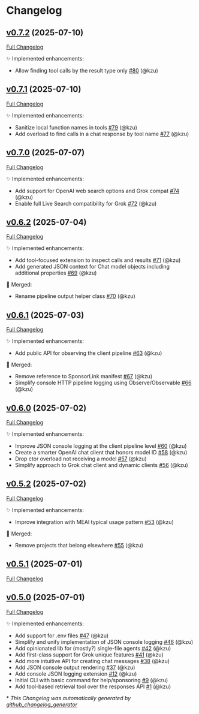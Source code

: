 # Changelog

## [v0.7.2](https://github.com/devlooped/Extensions.AI/tree/v0.7.2) (2025-07-10)

[Full Changelog](https://github.com/devlooped/Extensions.AI/compare/v0.7.1...v0.7.2)

:sparkles: Implemented enhancements:

- Allow finding tool calls by the result type only [\#80](https://github.com/devlooped/Extensions.AI/pull/80) (@kzu)

## [v0.7.1](https://github.com/devlooped/Extensions.AI/tree/v0.7.1) (2025-07-10)

[Full Changelog](https://github.com/devlooped/Extensions.AI/compare/v0.7.0...v0.7.1)

:sparkles: Implemented enhancements:

- Sanitize local function names in tools [\#79](https://github.com/devlooped/Extensions.AI/pull/79) (@kzu)
- Add overload to find calls in a chat response by tool name [\#77](https://github.com/devlooped/Extensions.AI/pull/77) (@kzu)

## [v0.7.0](https://github.com/devlooped/Extensions.AI/tree/v0.7.0) (2025-07-07)

[Full Changelog](https://github.com/devlooped/Extensions.AI/compare/v0.6.2...v0.7.0)

:sparkles: Implemented enhancements:

- Add support for OpenAI web search options and Grok compat [\#74](https://github.com/devlooped/Extensions.AI/pull/74) (@kzu)
- Enable full Live Search compatibility for Grok [\#72](https://github.com/devlooped/Extensions.AI/pull/72) (@kzu)

## [v0.6.2](https://github.com/devlooped/Extensions.AI/tree/v0.6.2) (2025-07-04)

[Full Changelog](https://github.com/devlooped/Extensions.AI/compare/v0.6.1...v0.6.2)

:sparkles: Implemented enhancements:

- Add tool-focused extension to inspect calls and results [\#71](https://github.com/devlooped/Extensions.AI/pull/71) (@kzu)
- Add generated JSON context for Chat model objects including additional properties [\#69](https://github.com/devlooped/Extensions.AI/pull/69) (@kzu)

:twisted_rightwards_arrows: Merged:

- Rename pipeline output helper class [\#70](https://github.com/devlooped/Extensions.AI/pull/70) (@kzu)

## [v0.6.1](https://github.com/devlooped/Extensions.AI/tree/v0.6.1) (2025-07-03)

[Full Changelog](https://github.com/devlooped/Extensions.AI/compare/v0.6.0...v0.6.1)

:sparkles: Implemented enhancements:

- Add public API for observing the client pipeline [\#63](https://github.com/devlooped/Extensions.AI/pull/63) (@kzu)

:twisted_rightwards_arrows: Merged:

- Remove reference to SponsorLink manifest [\#67](https://github.com/devlooped/Extensions.AI/pull/67) (@kzu)
- Simplify console HTTP pipeline logging using Observe/Observable [\#66](https://github.com/devlooped/Extensions.AI/pull/66) (@kzu)

## [v0.6.0](https://github.com/devlooped/Extensions.AI/tree/v0.6.0) (2025-07-02)

[Full Changelog](https://github.com/devlooped/Extensions.AI/compare/v0.5.2...v0.6.0)

:sparkles: Implemented enhancements:

- Improve JSON console logging at the client pipeline level [\#60](https://github.com/devlooped/Extensions.AI/pull/60) (@kzu)
- Create a smarter OpenAI chat client that honors model ID [\#58](https://github.com/devlooped/Extensions.AI/pull/58) (@kzu)
- Drop ctor overload not receiving a model [\#57](https://github.com/devlooped/Extensions.AI/pull/57) (@kzu)
- Simplify approach to Grok chat client and dynamic clients [\#56](https://github.com/devlooped/Extensions.AI/pull/56) (@kzu)

## [v0.5.2](https://github.com/devlooped/Extensions.AI/tree/v0.5.2) (2025-07-02)

[Full Changelog](https://github.com/devlooped/Extensions.AI/compare/v0.5.1...v0.5.2)

:sparkles: Implemented enhancements:

- Improve integration with MEAI typical usage pattern [\#53](https://github.com/devlooped/Extensions.AI/pull/53) (@kzu)

:twisted_rightwards_arrows: Merged:

- Remove projects that belong elsewhere [\#55](https://github.com/devlooped/Extensions.AI/pull/55) (@kzu)

## [v0.5.1](https://github.com/devlooped/Extensions.AI/tree/v0.5.1) (2025-07-01)

[Full Changelog](https://github.com/devlooped/Extensions.AI/compare/v0.5.0...v0.5.1)

## [v0.5.0](https://github.com/devlooped/Extensions.AI/tree/v0.5.0) (2025-07-01)

[Full Changelog](https://github.com/devlooped/Extensions.AI/compare/21a457cb50d98c69eda4e62bad971e766f2ec2b6...v0.5.0)

:sparkles: Implemented enhancements:

- Add support for .env files [\#47](https://github.com/devlooped/Extensions.AI/pull/47) (@kzu)
- Simplify and unify implementation of JSON console logging [\#46](https://github.com/devlooped/Extensions.AI/pull/46) (@kzu)
- Add opinionated lib for \(mostly?\) single-file agents [\#42](https://github.com/devlooped/Extensions.AI/pull/42) (@kzu)
- Add first-class support for Grok unique features [\#41](https://github.com/devlooped/Extensions.AI/pull/41) (@kzu)
- Add more intuitive API for creating chat messages [\#38](https://github.com/devlooped/Extensions.AI/pull/38) (@kzu)
- Add JSON console output rendering [\#37](https://github.com/devlooped/Extensions.AI/pull/37) (@kzu)
- Add console JSON logging extension [\#12](https://github.com/devlooped/Extensions.AI/pull/12) (@kzu)
- Initial CLI with basic command for help/sponsoring [\#9](https://github.com/devlooped/Extensions.AI/pull/9) (@kzu)
- Add tool-based retrieval tool over the responses API [\#1](https://github.com/devlooped/Extensions.AI/pull/1) (@kzu)



\* *This Changelog was automatically generated by [github_changelog_generator](https://github.com/github-changelog-generator/github-changelog-generator)*
